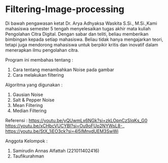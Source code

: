 # Filtering-Image-processing

Di bawah pengawasan ketat Dr. Arya Adhyaksa Waskita S.Si., M.Si.,Kami mahasiswa semester 5 tengah menyelesaikan tugas akhir mata kuliah Pengolahan Citra Digital. Dengan sabar dan teliti, beliau memberikan bimbingan kepada setiap mahasiswa. Beliau tidak hanya mengajarkan teori, tetapi juga mendorong mahasiswa untuk berpikir kritis dan inovatif dalam menerapkan ilmu pengolahan citra.

Program ini membahas tentang : 
1. Cara tentang menambahkan Noise pada gambar
2. Cara melakukan filtering

Algoritma yang digunakan :
1. Gausian Noise
2. Salt & Pepper Noise
3. Mean Filtering
4. Median Filtering

Referensi :
https://youtu.be/yQUwmLx6NGk?si=zkLOpnCzSIqKs_G0
https://youtu.be/xCHbcVUCYBI?si=Ou9oFUp2NYWsL8-_
https://youtu.be/StX_1iEO3ck?si=4l5IMnvdUEM3SwWi

Anggota Kelompok : 
1. Samirudin Annas Alfattah (221011402416)
2. Taufikurahman 
